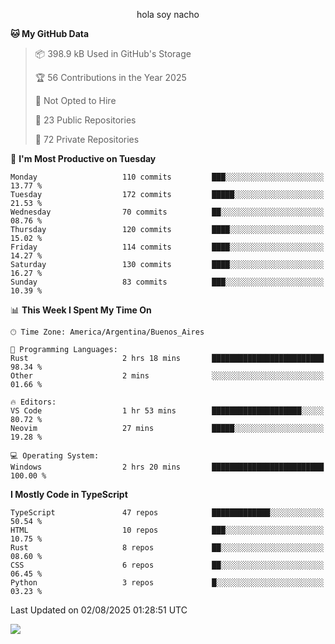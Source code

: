 <p align="center">hola soy nacho</p>

<!--START_SECTION:waka-->
**🐱 My GitHub Data** 

> 📦 398.9 kB Used in GitHub's Storage 
 > 
> 🏆 56 Contributions in the Year 2025
 > 
> 🚫 Not Opted to Hire
 > 
> 📜 23 Public Repositories 
 > 
> 🔑 72 Private Repositories 
 > 
📅 **I'm Most Productive on Tuesday** 

```text
Monday                   110 commits         ███░░░░░░░░░░░░░░░░░░░░░░   13.77 % 
Tuesday                  172 commits         █████░░░░░░░░░░░░░░░░░░░░   21.53 % 
Wednesday                70 commits          ██░░░░░░░░░░░░░░░░░░░░░░░   08.76 % 
Thursday                 120 commits         ████░░░░░░░░░░░░░░░░░░░░░   15.02 % 
Friday                   114 commits         ████░░░░░░░░░░░░░░░░░░░░░   14.27 % 
Saturday                 130 commits         ████░░░░░░░░░░░░░░░░░░░░░   16.27 % 
Sunday                   83 commits          ███░░░░░░░░░░░░░░░░░░░░░░   10.39 % 
```


📊 **This Week I Spent My Time On** 

```text
🕑︎ Time Zone: America/Argentina/Buenos_Aires

💬 Programming Languages: 
Rust                     2 hrs 18 mins       █████████████████████████   98.34 % 
Other                    2 mins              ░░░░░░░░░░░░░░░░░░░░░░░░░   01.66 % 

🔥 Editors: 
VS Code                  1 hr 53 mins        ████████████████████░░░░░   80.72 % 
Neovim                   27 mins             █████░░░░░░░░░░░░░░░░░░░░   19.28 % 

💻 Operating System: 
Windows                  2 hrs 20 mins       █████████████████████████   100.00 % 
```

**I Mostly Code in TypeScript** 

```text
TypeScript               47 repos            █████████████░░░░░░░░░░░░   50.54 % 
HTML                     10 repos            ███░░░░░░░░░░░░░░░░░░░░░░   10.75 % 
Rust                     8 repos             ██░░░░░░░░░░░░░░░░░░░░░░░   08.60 % 
CSS                      6 repos             ██░░░░░░░░░░░░░░░░░░░░░░░   06.45 % 
Python                   3 repos             █░░░░░░░░░░░░░░░░░░░░░░░░   03.23 % 
```




 Last Updated on 02/08/2025 01:28:51 UTC
<!--END_SECTION:waka-->

![](http://moe-counter.es3n1n.eu/get/@nachoofg?name=nachoofg&theme=asoul&padding=7&offset=0&align=center&scale=1&pixelated=1&darkmode=auto)
